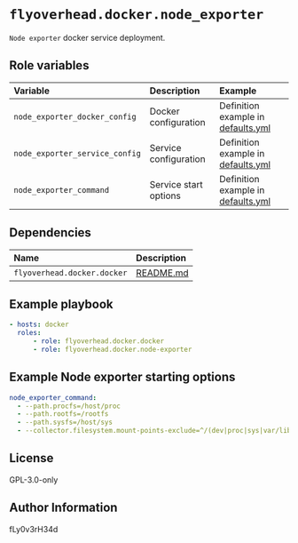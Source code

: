 # `flyoverhead.docker.node_exporter`

`Node exporter` docker service deployment.

## Role variables

| Variable | Description | Example |
| :--- | :--- | :--- |
| `node_exporter_docker_config` | Docker configuration | Definition example in [defaults.yml](defaults/main.yml) |
| `node_exporter_service_config` | Service configuration | Definition example in [defaults.yml](defaults/main.yml) |
| `node_exporter_command` | Service start options | Definition example in [defaults.yml](defaults/main.yml) |

## Dependencies

| Name | Description |
| :--- | :--- |
| `flyoverhead.docker.docker` | [README.md](../docker/README.md) |

## Example playbook

```yaml
- hosts: docker
  roles:
      - role: flyoverhead.docker.docker
      - role: flyoverhead.docker.node-exporter
```

## Example Node exporter starting options

```yaml
node_exporter_command:
  - --path.procfs=/host/proc
  - --path.rootfs=/rootfs
  - --path.sysfs=/host/sys
  - --collector.filesystem.mount-points-exclude=^/(dev|proc|sys|var/lib/docker/.+)($|/)
```

## License

GPL-3.0-only

## Author Information

fLy0v3rH34d
